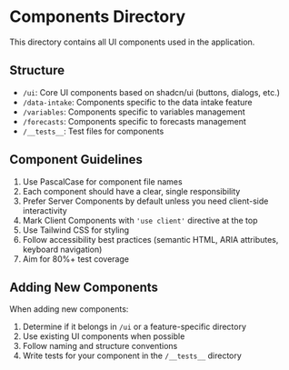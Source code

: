 # Components Directory

This directory contains all UI components used in the application.

## Structure

- `/ui`: Core UI components based on shadcn/ui (buttons, dialogs, etc.)
- `/data-intake`: Components specific to the data intake feature
- `/variables`: Components specific to variables management
- `/forecasts`: Components specific to forecasts management
- `/__tests__`: Test files for components

## Component Guidelines

1. Use PascalCase for component file names
2. Each component should have a clear, single responsibility
3. Prefer Server Components by default unless you need client-side interactivity
4. Mark Client Components with `'use client'` directive at the top
5. Use Tailwind CSS for styling
6. Follow accessibility best practices (semantic HTML, ARIA attributes, keyboard navigation)
7. Aim for 80%+ test coverage

## Adding New Components

When adding new components:
1. Determine if it belongs in `/ui` or a feature-specific directory
2. Use existing UI components when possible
3. Follow naming and structure conventions
4. Write tests for your component in the `/__tests__` directory 